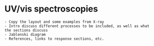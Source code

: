 # UV/vis spectroscopies

```{note}
- Copy the layout and some examples from X-ray
- Intro discuss different processes to be included, as well as what the sections discuss
- Jablonski diagram
- References, links to response sections, etc.
```
